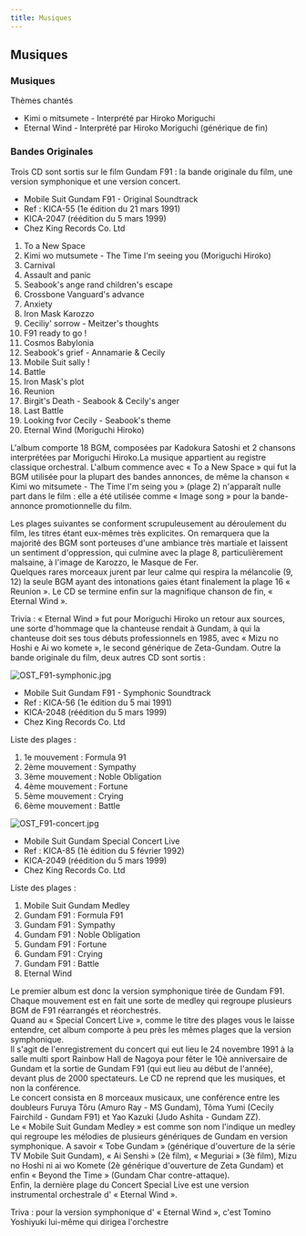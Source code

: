 ```yaml
---
title: Musiques
---
```


Musiques
--------

### Musiques


Thèmes chantés


* Kimi o mitsumete - Interprété par Hiroko Moriguchi
* Eternal Wind - Interprété par Hiroko Moriguchi (générique de fin)


### Bandes Originales


Trois CD sont sortis sur le film Gundam F91 : la bande originale du film, une version symphonique et une version concert.





* Mobile Suit Gundam F91 - Original Soundtrack
* Ref : KICA-55 (1e édition du 21 mars 1991)
* KICA-2047 (réédition du 5 mars 1999)
* Chez King Records Co. Ltd


1. To a New Space
2. Kimi wo mutsumete - The Time I'm seeing you (Moriguchi Hiroko)
3. Carnival
4. Assault and panic
5. Seabook's ange rand children's escape
6. Crossbone Vanguard's advance
7. Anxiety
8. Iron Mask Karozzo
9. Ceciliy' sorrow - Meitzer's thoughts
10. F91 ready to go !
11. Cosmos Babylonia
12. Seabook's grief - Annamarie & Cecily
13. Mobile Suit sally !
14. Battle
15. Iron Mask's plot
16. Reunion
17. Birgit's Death - Seabook & Cecily's anger
18. Last Battle
19. Looking fvor Cecily - Seabook's theme
20. Eternal Wind (Moriguchi Hiroko)


L'album comporte 18 BGM, composées par Kadokura Satoshi et 2 chansons interprétées par Moriguchi Hiroko.La musique appartient au registre classique orchestral. L'album commence avec « To a New Space » qui fut la BGM utilisée pour la plupart des bandes annonces, de même la chanson « Kimi wo mitsumete - The Time I'm seing you » (plage 2) n'apparaît nulle part dans le film : elle a été utilisée comme « Image song » pour la bande-annonce promotionnelle du film.


Les plages suivantes se conforment scrupuleusement au déroulement du film, les titres étant eux-mêmes très explicites. On remarquera que la majorité des BGM sont porteuses d'une ambiance très martiale et laissent un sentiment d'oppression, qui culmine avec la plage 8, particulièrement malsaine, à l'image de Karozzo, le Masque de Fer.  
Quelques rares morceaux jurent par leur calme qui respira la mélancolie (9, 12) la seule BGM ayant des intonations gaies étant finalement la plage 16 « Reunion ». Le CD se termine enfin sur la magnifique chanson de fin, « Eternal Wind ».


Trivia : « Eternal Wind » fut pour Moriguchi Hiroko un retour aux sources, une sorte d'hommage que la chanteuse rendait à Gundam, à qui la chanteuse doit ses tous débuts professionnels en 1985, avec « Mizu no Hoshi e Ai wo komete », le second générique de Zeta-Gundam. Outre la bande originale du film, deux autres CD sont sortis :


![OST_F91-symphonic.jpg](/images/mini/images-stories-saga-F91-images-cd-_tb_x150_OST_F91-symphonic.jpg)


* Mobile Suit Gundam F91 - Symphonic Soundtrack
* Ref : KICA-56 (1e édition du 5 mai 1991)
* KICA-2048 (réédition du 5 mars 1999)
* Chez King Records Co. Ltd


Liste des plages :


1. 1e mouvement : Formula 91
2. 2ème mouvement : Sympathy
3. 3ème mouvement : Noble Obligation
4. 4ème mouvement : Fortune
5. 5ème mouvement : Crying
6. 6ème mouvement : Battle


![OST_F91-concert.jpg](/images/mini/images-stories-saga-F91-images-cd-_tb_x150_OST_F91-concert.jpg)


* Mobile Suit Gundam Special Concert Live
* Ref : KICA-85 (1è édition du 5 février 1992)
* KICA-2049 (réédition du 5 mars 1999)
* Chez King Records Co. Ltd


Liste des plages :


1. Mobile Suit Gundam Medley
2. Gundam F91 : Formula F91
3. Gundam F91 : Sympathy
4. Gundam F91 : Noble Obligation
5. Gundam F91 : Fortune
6. Gundam F91 : Crying
7. Gundam F91 : Battle
8. Eternal Wind


Le premier album est donc la version symphonique tirée de Gundam F91. Chaque mouvement est en fait une sorte de medley qui regroupe plusieurs BGM de F91 réarrangés et réorchestrés.  
Quand au « Special Concert Live », comme le titre des plages vous le laisse entendre, cet album comporte à peu près les mêmes plages que la version symphonique.  
Il s'agit de l'enregistrement du concert qui eut lieu le 24 novembre 1991 à la salle multi sport Rainbow Hall de Nagoya pour fêter le 10è anniversaire de Gundam et la sortie de Gundam F91 (qui eut lieu au début de l'année), devant plus de 2000 spectateurs. Le CD ne reprend que les musiques, et non la conférence.  
Le concert consista en 8 morceaux musicaux, une conférence entre les doubleurs Furuya Tôru (Amuro Ray - MS Gundam), Tôma Yumi (Cecily Fairchild - Gundam F91) et Yao Kazuki (Judo Ashita - Gundam ZZ).  
Le « Mobile Suit Gundam Medley » est comme son nom l'indique un medley qui regroupe les mélodies de plusieurs génériques de Gundam en version symphonique. A savoir « Tobe Gundam » (générique d'ouverture de la série TV Mobile Suit Gundam), « Ai Senshi » (2è film), « Meguriai » (3è film), Mizu no Hoshi ni ai wo Komete (2è générique d'ouverture de Zeta Gundam) et enfin « Beyond the Time » (Gundam Char contre-attaque).  
Enfin, la dernière plage du Concert Special Live est une version instrumental orchestrale d' « Eternal Wind ».  
  
Triva : pour la version symphonique d' « Eternal Wind », c'est Tomino Yoshiyuki lui-même qui dirigea l'orchestre


